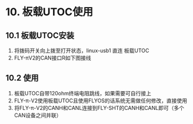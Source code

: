 # 10. 板载UTOC使用

## 10.1 板载UTOC安装

1. 将拨码开关向上拨至打开状态，linux-usb1 直连 板载UTOC
2. FLY-πV2的CAN接口R如下图接线



## 10.2 使用

1. 板载UTOC自带120ohm终端电阻跳线，如果需要可自行接上
2. FLY-π-V2使用板载UTOC且使用FLYOS的话系统无需做任何修改，直接使用
3. 将FLY-π-V2的CANH和CANL连接到FLY-SHT的CANH和CANL即可（多个CAN设备之间并联）